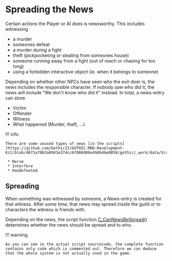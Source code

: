 # Spreading the News

Certain actions the Player or AI does is newsworthy. This includes witnessing

- a murder
- someones defeat
- a murder during a fight
- theft (pickpocketing or stealing from someones house)
- someone running away from a fight (out of reach or chasing for too long)
- using a forbidden interactive object (ie. when it belongs to someone)

Depending on whether other NPCs have seen who the evil-doer is, the news
includes the responsible character. If nobody saw who did it, the news will
include "We don't know who did it" instead. In total, a news-entry can store

- Victim
- Offender
- Witness
- What happened (Murder, theft, ...)

!!! info

    There are some unused types of news [in the scripts](https://github.com/GothicII/GOTHIC-MOD-Development-Kit/blob/4071a70b3a8943e374ccbf886986e494b4be0858/gothic/_work/data/Scripts/content/AI/B_Human/B_AssessAndMemorize.d#L9):

     * Nerve
     * Interfere
     * HasDefeated

## Spreading

When something was witnessed by someone, a News-entry is created for that witness.
After some time, that news may spread inside the guild or to characters the
witness is friends with.

Depending on the news, the script function [C_CanNewsBeSpread()](https://github.com/GothicII/GOTHIC-MOD-Development-Kit/blob/4071a70b3a8943e374ccbf886986e494b4be0858/gothic/_work/data/Scripts/content/AI/B_Human/C_CanNewsBeSpread.d#L1)
determines whether the news should be spread and to who.

!!! warning

    As you can see in the actual script sourcecode, the complete function contains only code which is commented out. Therefore we can deduce that the whole system is not actually used in the game.
